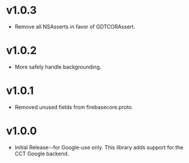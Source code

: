 # v1.0.3
- Remove all NSAsserts in favor of GDTCORAssert.

# v1.0.2
- More safely handle backgrounding.

# v1.0.1
- Removed unused fields from firebasecore.proto.

# v1.0.0
- Initial Release--for Google-use only. This library adds support for the CCT
Google backend.
